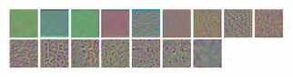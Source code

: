 <img src='mit67_smooth_train_activations/act_0_11_0.png' width=9.9%/>
<img src='mit67_smooth_train_activations/act_1_17_0.png' width=9.9%/>
<img src='mit67_smooth_train_activations/act_3_10_0.png' width=9.9%/>
<img src='mit67_smooth_train_activations/act_4_9_0.png' width=9.9%/>
<img src='mit67_smooth_train_activations/act_6_16_0.png' width=9.9%/>
<img src='mit67_smooth_train_activations/act_7_1_0.png' width=9.9%/>
<img src='mit67_smooth_train_activations/act_8_12_0.png' width=9.9%/>
<img src='mit67_smooth_train_activations/act_10_25_0.png' width=9.9%/>
<img src='mit67_smooth_train_activations/act_11_22_0.png' width=9.9%/>
<img src='mit67_smooth_train_activations/act_12_21_0.png' width=9.9%/>
<img src='mit67_smooth_train_activations/act_14_21_0.png' width=9.9%/>
<img src='mit67_smooth_train_activations/act_15_17_0.png' width=9.9%/>
<img src='mit67_smooth_train_activations/act_16_2_0.png' width=9.9%/>
<img src='mit67_smooth_train_activations/act_19_2_0.png' width=9.9%/>
<img src='mit67_smooth_train_activations/act_20_15_0.png' width=9.9%/>
<img src='mit67_smooth_train_activations/act_21_7_0.png' width=9.9%/>
